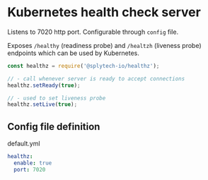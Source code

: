 # Kubernetes health check server

Listens to 7020 http port. Configurable through `config` file.

Exposes `/healthy` (readiness probe) and `/healtzh` (liveness probe) endpoints which can be used by Kubernetes.


```js
const healthz = require('@splytech-io/healthz');

// - call whenever server is ready to accept connections
healthz.setReady(true);

// - used to set liveness probe
healthz.setLive(true);
```


## Config file definition

default.yml

```yaml
healthz:
  enable: true
  port: 7020
```
